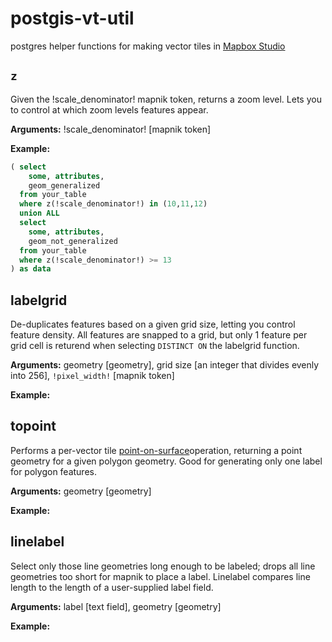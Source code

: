 postgis-vt-util
========

postgres helper functions for making vector tiles in [Mapbox Studio]()

## `z`

Given the !scale_denominator! mapnik token, returns a zoom level. Lets you to control at which zoom levels features appear.

**Arguments:** !scale_denominator! [mapnik token]

**Example:**

```sql
( select
    some, attributes,
    geom_generalized
  from your_table
  where z(!scale_denominator!) in (10,11,12)
  union ALL
  select
    some, attributes,
    geom_not_generalized
  from your_table
  where z(!scale_denominator!) >= 13
) as data
```

## labelgrid

De-duplicates features based on a given grid size, letting you control feature density. All features are snapped to a grid, but only 1 feature per grid cell is returend when selecting `DISTINCT ON` the labelgrid function.

**Arguments:** geometry [geometry], grid size [an integer that divides evenly into 256], `!pixel_width!` [mapnik token]

**Example:**

## topoint

Performs a per-vector tile [point-on-surface](http://postgis.net/docs/ST_PointOnSurface.html)operation, returning a point geometry for a given polygon geometry. Good for generating only one label for polygon features.

**Arguments:** geometry [geometry]

**Example:**

## linelabel

Select only those line geometries long enough to be labeled; drops all line geometries too short for mapnik to place a label. Linelabel compares line length to the length of a user-supplied label field.

**Arguments:** label [text field], geometry [geometry]

**Example:**


